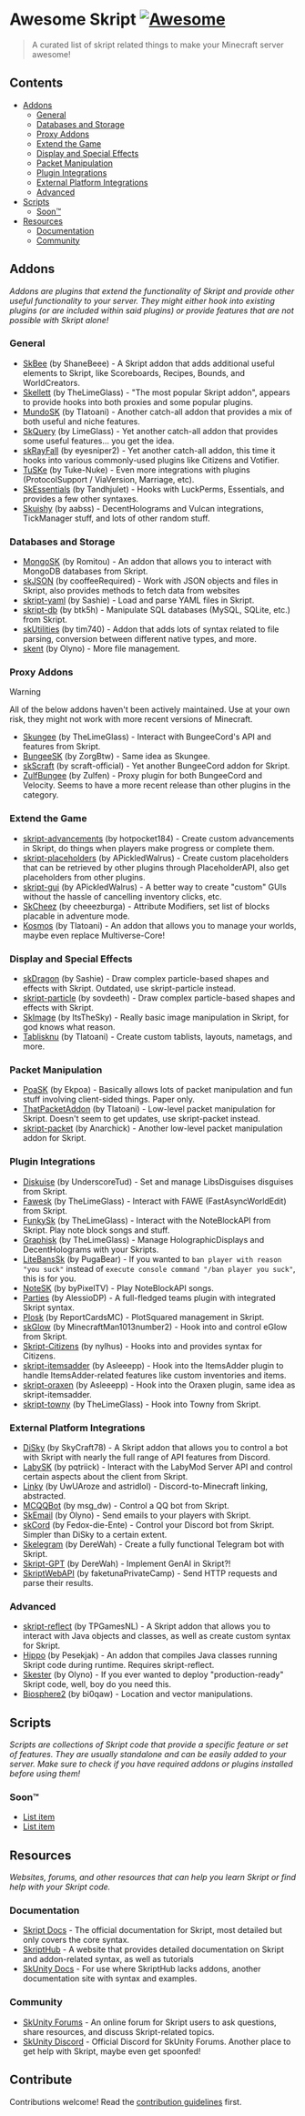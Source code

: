 # Awesome Skript [![Awesome](https://awesome.re/badge.svg)](https://awesome.re)

> A curated list of skript related things to make your Minecraft server awesome!

## Contents

- [Addons](#addons)
    - [General](#general)
    - [Databases and Storage](#databases-and-storage)
    - [Proxy Addons](#proxy-addons)
    - [Extend the Game](#extend-the-game)
    - [Display and Special Effects](#display-and-special-effects)
    - [Packet Manipulation](#packet-manipulation)
    - [Plugin Integrations](#plugin-integrations)
    - [External Platform Integrations](#external-platform-integrations)
    - [Advanced](#advanced)
- [Scripts](#scripts)
    - [Soon™️](#soon)
- [Resources](#resources)
    - [Documentation](#documentation)
    - [Community](#community)

## Addons

*Addons are plugins that extend the functionality of Skript and provide other useful functionality to your server. They might either hook into existing plugins (or are included within said plugins) or provide features that are not possible with Skript alone!*

### General
- [SkBee](https://github.com/ShaneBeee/SkBee) (by ShaneBeee) - A Skript addon that adds additional useful elements to Skript, like Scoreboards, Recipes, Bounds, and WorldCreators.
- [Skellett](https://github.com/TheLimeGlass/Skellett) (by TheLimeGlass) - "The most popular Skript addon", appears to provide hooks into both proxies and some popular plugins.
- [MundoSK](https://github.com/MundoSK/MundoSK) (by Tlatoani) - Another catch-all addon that provides a mix of both useful and niche features. 
- [SkQuery](https://github.com/SkQuery/SkQuery) (by LimeGlass) - Yet another catch-all addon that provides some useful features... you get the idea.
- [skRayFall](https://github.com/eyesniper2/skRayFall) (by eyesniper2) - Yet another catch-all addon, this time it hooks into various commonly-used plugins like Citizens and Votifier.
- [TuSKe](https://github.com/Tuke-Nuke/TuSKe) (by Tuke-Nuke) - Even more integrations with plugins (ProtocolSupport / ViaVersion, Marriage, etc).
- [SkEssentials](https://github.com/Tandhjulet/SkEssentials) (by Tandhjulet) - Hooks with LuckPerms, Essentials, and provides a few other syntaxes.
- [Skuishy](https://github.com/aabssmc/Skuishy) (by aabss) - DecentHolograms and Vulcan integrations, TickManager stuff, and lots of other random stuff.

### Databases and Storage
- [MongoSK](https://github.com/Romitou/MongoSK) (by Romitou) - An addon that allows you to interact with MongoDB databases from Skript.
- [skJSON](https://github.com/cooffeeRequired/skJson) (by cooffeeRequired) - Work with JSON objects and files in Skript, also provides methods to fetch data from websites
- [skript-yaml](https://github.com/Sashie/skript-yaml) (by Sashie) - Load and parse YAML files in Skript.
- [skript-db](https://github.com/btk5h/skript-db) (by btk5h) - Manipulate SQL databases (MySQL, SQLite, etc.) from Skript.
- [skUtilities](https://github.com/tim740/skUtilities) (by tim740) - Addon that adds lots of syntax related to file parsing, conversion between different native types, and more.
- [skent](https://github.com/Olyno/skent) (by Olyno) - More file management.

### Proxy Addons
> [!WARNING]  
> All of the below addons haven't been actively maintained. Use at your own risk, they might not work with more recent versions of Minecraft.
- [Skungee](https://github.com/Skungee/Skungee) (by TheLimeGlass) - Interact with BungeeCord's API and features from Skript.
- [BungeeSK](https://github.com/ZorgBtw/BungeeSK) (by ZorgBtw) - Same idea as Skungee.
- [skScraft](https://github.com/scraft-official/skScraft/) (by scraft-official) - Yet another BungeeCord addon for Skript.
- [ZulfBungee](https://github.com/Zulfen/ZulfBungee) (by Zulfen) - Proxy plugin for both BungeeCord and Velocity. Seems to have a more recent release than other plugins in the category.

### Extend the Game
- [skript-advancements](https://github.com/hotpocket184/skript-advancements/) (by hotpocket184) - Create custom advancements in Skript, do things when players make progress or complete them.
- [skript-placeholders](https://github.com/APickledWalrus/skript-placeholders) (by APickledWalrus) - Create custom placeholders that can be retrieved by other plugins through PlaceholderAPI, also get placeholders from other plugins.
- [skript-gui](https://github.com/APickledWalrus/skript-gui) (by APickledWalrus) - A better way to create "custom" GUIs without the hassle of cancelling inventory clicks, etc.
- [SkCheez](https://github.com/cheeezburga/SkCheez) (by cheeezburga) - Attribute Modifiers, set list of blocks placable in adventure mode.
- [Kosmos](https://github.com/TlatoaniHJ/Kosmos) (by Tlatoani) - An addon that allows you to manage your worlds, maybe even replace Multiverse-Core!

### Display and Special Effects
- [skDragon](https://www.spigotmc.org/resources/skript-addon-skdragon-free-emotes-particles-great-eula-perks.24173/) (by Sashie) - Draw complex particle-based shapes and effects with Skript. Outdated, use skript-particle instead.
- [skript-particle](https://github.com/sovdeeth/skript-particle) (by sovdeeth) - Draw complex particle-based shapes and effects with Skript.
- [SkImage](https://github.com/ItsTheSky/SkImage) (by ItsTheSky) - Really basic image manipulation in Skript, for god knows what reason.
- [Tablisknu](https://github.com/TlatoaniHJ/Tablisknu) (by Tlatoani) - Create custom tablists, layouts, nametags, and more.

### Packet Manipulation
- [PoaSK](https://github.com/Ekpoa/PoaSkRewritev2) (by Ekpoa) - Basically allows lots of packet manipulation and fun stuff involving client-sided things. Paper only.
- [ThatPacketAddon](https://github.com/TlatoaniHJ/ThatPacketAddon) (by Tlatoani) - Low-level packet manipulation for Skript. Doesn't seem to get updates, use skript-packet instead.
- [skript-packet](https://github.com/Anarchick/skript-packet) (by Anarchick) - Another low-level packet manipulation addon for Skript.

### Plugin Integrations
- [Diskuise](https://github.com/UnderscoreTud/diskuise) (by UnderscoreTud) - Set and manage LibsDisguises disguises from Skript.
- [Fawesk](https://github.com/TheLimeGlass/Fawesk) (by TheLimeGlass) - Interact with FAWE (FastAsyncWorldEdit) from Skript.
- [FunkySk](https://github.com/TheLimeGlass/FunkySk) (by TheLimeGlass) - Interact with the NoteBlockAPI from Skript. Play note block songs and stuff.
- [Graphisk](https://github.com/TheLimeGlass/Graphisk) (by TheLimeGlass) - Manage HolographicDisplays and DecentHolograms with your Skripts.
- [LiteBansSk](https://forums.skunity.com/resources/litebanssk.391/) (by PugaBear) - If you wanted to `ban player with reason "you suck"` instead of `execute console command "/ban player you suck"`, this is for you.
- [NoteSK](https://github.com/byPixelTV/NoteSK) (by byPixelTV) - Play NoteBlockAPI songs.
- [Parties](https://github.com/AlessioDP/Parties) (by AlessioDP) - A full-fledged teams plugin with integrated Skript syntax.
- [Plosk](https://github.com/ReportCardsMC/Plosk) (by ReportCardsMC) - PlotSquared management in Skript.
- [skGlow](https://github.com/MinecraftMan1013number2/skGlow) (by MinecraftMan1013number2) - Hook into and control eGlow from Skript.
- [Skript-Citizens](https://github.com/nylhus/skript-citizens) (by nylhus) - Hooks into and provides syntax for Citizens.
- [skript-itemsadder](https://github.com/Asleeepp/skript-itemsadder) (by Asleeepp) - Hook into the ItemsAdder plugin to handle ItemsAdder-related features like custom inventories and items.
- [skript-oraxen](https://github.com/Asleeepp/skript-oraxen) (by Asleeepp) - Hook into the Oraxen plugin, same idea as skript-itemsadder.
- [skript-towny](https://github.com/TheLimeGlass/skript-towny) (by TheLimeGlass) - Hook into Towny from Skript.

### External Platform Integrations
- [DiSky](https://github.com/DiSkyOrg/DiSky) (by SkyCraft78) - A Skript addon that allows you to control a bot with Skript with nearly the full range of API features from Discord.
- [LabySK](https://github.com/pqtriick/LabySK) (by pqtriick) - Interact with the LabyMod Server API and control certain aspects about the client from Skript.
- [Linky](https://github.com/linkymc/Plugin) (by UwUAroze and astridlol) - Discord-to-Minecraft linking, abstracted.
- [MCQQBot](https://gitee.com/msg_dw/McQQBot-Skript) (by msg_dw) - Control a QQ bot from Skript.
- [SkEmail](https://github.com/Olyno/SkEmail/) (by Olyno) - Send emails to your players with Skript.
- [skCord](https://github.com/Fedox-die-Ente/skCord) (by Fedox-die-Ente) - Control your Discord bot from Skript. Simpler than DiSky to a certain extent.
- [Skelegram](https://github.com/DereWah/Skelegram) (by DereWah) - Create a fully functional Telegram bot with Skript.
- [Skript-GPT](https://github.com/DereWah/Skript-GPT) (by DereWah) - Implement GenAI in Skript?!
- [SkriptWebAPI](https://github.com/faketunaPrivateCamp/SkriptWebAPI) (by faketunaPrivateCamp) - Send HTTP requests and parse their results.

### Advanced
- [skript-reflect](https://github.com/SkriptLang/skript-reflect) (by TPGamesNL) - A Skript addon that allows you to interact with Java objects and classes, as well as create custom syntax for Skript.
- [Hippo](https://github.com/Pesekjak/Hippo) (by Pesekjak) - An addon that compiles Java classes running Skript code during runtime. Requires skript-reflect.
- [Skester](https://github.com/Olyno/skester/) (by Olyno) - If you ever wanted to deploy "production-ready" Skript code, well, boy do you need this.
- [Biosphere2](https://github.com/bi0qaw/biosphere2) (by bi0qaw) - Location and vector manipulations.

## Scripts
<!-- todo: find motivation to even make this section-->
*Scripts are collections of Skript code that provide a specific feature or set of features. They are usually standalone and can be easily added to your server. Make sure to check if you have required addons or plugins installed before using them!*

### Soon™️

- [List item](http://example.com)
- [List item](http://example.com)

## Resources

*Websites, forums, and other resources that can help you learn Skript or find help with your Skript code.*

### Documentation
- [Skript Docs](https://docs.skriptlang.org/) - The official documentation for Skript, most detailed but only covers the core syntax.
- [SkriptHub](https://skripthub.net/) - A website that provides detailed documentation on Skript and addon-related syntax, as well as tutorials 
- [SkUnity Docs](https://docs.skunity.com/syntax/) - For use where SkriptHub lacks addons, another documentation site with syntax and examples.

### Community
- [SkUnity Forums](https://forums.skunity.com/) - An online forum for Skript users to ask questions, share resources, and discuss Skript-related topics.
- [SkUnity Discord](https://discord.gg/skript) - Official Discord for SkUnity Forums. Another place to get help with Skript, maybe even get spoonfed!

## Contribute

Contributions welcome! Read the [contribution guidelines](contributing.md) first.
